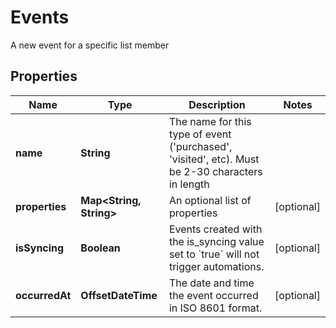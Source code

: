 

# Events

A new event for a specific list member

## Properties

| Name | Type | Description | Notes |
|------------ | ------------- | ------------- | -------------|
|**name** | **String** | The name for this type of event (&#39;purchased&#39;, &#39;visited&#39;, etc). Must be 2-30 characters in length |  |
|**properties** | **Map&lt;String, String&gt;** | An optional list of properties |  [optional] |
|**isSyncing** | **Boolean** | Events created with the is_syncing value set to &#x60;true&#x60; will not trigger automations. |  [optional] |
|**occurredAt** | **OffsetDateTime** | The date and time the event occurred in ISO 8601 format. |  [optional] |



